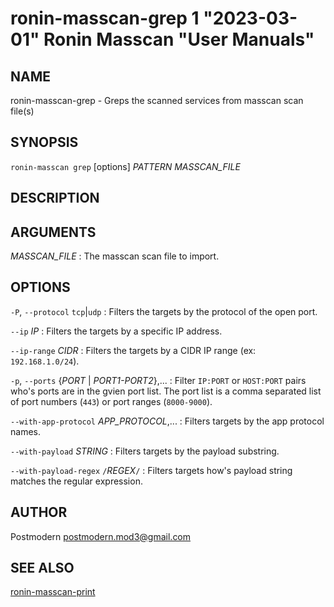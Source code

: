 # ronin-masscan-grep 1 "2023-03-01" Ronin Masscan "User Manuals"

## NAME

ronin-masscan-grep - Greps the scanned services from masscan scan file(s)

## SYNOPSIS

`ronin-masscan grep` [options] *PATTERN* *MASSCAN_FILE*

## DESCRIPTION

## ARGUMENTS

*MASSCAN_FILE*
: The masscan scan file to import.

## OPTIONS

`-P`, `--protocol` `tcp`|`udp`
: Filters the targets by the protocol of the open port.

`--ip` *IP*
: Filters the targets by a specific IP address.

`--ip-range` *CIDR*
: Filters the targets by a CIDR IP range (ex: `192.168.1.0/24`).

`-p`, `--ports` {*PORT* | *PORT1-PORT2*},...
: Filter `IP:PORT` or `HOST:PORT` pairs who's ports are in the gvien port list.
  The port list is a comma separated list of port numbers (`443`) or port
  ranges (`8000-9000`).

`--with-app-protocol` *APP_PROTOCOL*,...
: Filters targets by the app protocol names.

`--with-payload` *STRING*
: Filters targets by the payload substring.

`--with-payload-regex` `/`*REGEX*`/`
: Filters targets how's payload string matches the regular expression.

## AUTHOR

Postmodern <postmodern.mod3@gmail.com>

## SEE ALSO

[ronin-masscan-print](ronin-masscan-print.1.md)
